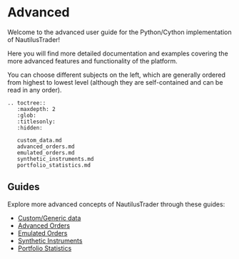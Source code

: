 # Advanced

Welcome to the advanced user guide for the Python/Cython implementation of NautilusTrader!

Here you will find more detailed documentation and examples covering the more advanced
features and functionality of the platform.

You can choose different subjects on the left, which are generally ordered from
highest to lowest level (although they are self-contained and can be read in any order).

```{eval-rst}
.. toctree::
   :maxdepth: 2
   :glob:
   :titlesonly:
   :hidden:
   
   custom_data.md
   advanced_orders.md
   emulated_orders.md
   synthetic_instruments.md
   portfolio_statistics.md
```

## Guides

Explore more advanced concepts of NautilusTrader through these guides:

- [Custom/Generic data](/docs/concepts/advanced/custom_data.md)
- [Advanced Orders](/docs/concepts/advanced/advanced_orders.md)
- [Emulated Orders](/docs/concepts/advanced/emulated_orders.md)
- [Synthetic Instruments](/docs/concepts/advanced/synthetic_instruments.md)
- [Portfolio Statistics](/docs/concepts/advanced/portfolio_statistics.md)
